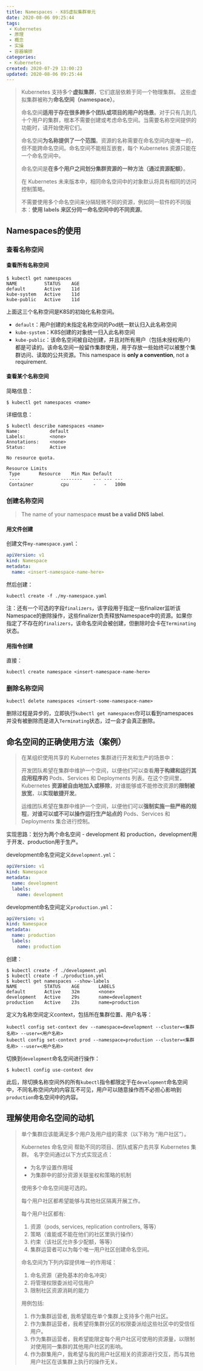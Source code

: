 ```yaml
---
title: Namespaces - K8S虚拟集群单元
date: 2020-08-06 09:25:44
tags: 
 - Kubernetes
 - 原理
 - 概念
 - 实操
 - 容器编排
categories: 
 - Kubernetes
created: 2020-07-29 13:00:23
updated: 2020-08-06 09:25:44
---
```


>Kubernetes 支持多个**虚拟集群**，它们底层依赖于同一个物理集群。 这些虚拟集群被称为**命名空间（namespace）**。
>
>命名空间**适用于存在很多跨多个团队或项目的用户的场景**。对于只有几到几十个用户的集群，根本不需要创建或考虑命名空间。当需要名称空间提供的功能时，请开始使用它们。
>
>命名空间**为名称提供了一个范围**。资源的名称需要在命名空间内是唯一的，但不能跨命名空间。命名空间不能相互嵌套，每个 Kubernetes 资源只能在一个命名空间中。
>
>命名空间是**在多个用户之间划分集群资源的一种方法（通过资源配额）**。
>
>在 Kubernetes 未来版本中，相同命名空间中的对象默认将具有相同的访问控制策略。
>
>不需要使用多个命名空间来分隔轻微不同的资源，例如同一软件的不同版本：**使用 labels 来区分同一命名空间中的不同资源**。

## Namespaces的使用

### 查看名称空间

#### 查看所有名称空间

```shell
$ kubectl get namespaces
NAME          STATUS    AGE
default       Active    11d
kube-system   Active    11d
kube-public   Active    11d
```

上面这三个名称空间是K8S的初始化名称空间。

* `default`：用户创建的未指定名称空间的Pod统一默认归入此名称空间
* `kube-system`：K8S创建的对象统一归入此名称空间
* `kube-public`：该命名空间被自动创建，并且对所有用户（包括未授权用户）都是可读的。该命名空间一般留作集群使用，用于存放一些始终可以被整个集群访问、读取的公共资源。This namespace is **only a convention**, not a requirement.

#### 查看某个名称空间

简略信息：

```shell
$ kubectl get namespaces <name>
```

详细信息：

```shell
$ kubectl describe namespaces <name>
Name:           default
Labels:         <none>
Annotations:    <none>
Status:         Active

No resource quota.

Resource Limits
 Type       Resource    Min Max Default
 ----               --------    --- --- ---
 Container          cpu         -   -   100m
```

### 创建名称空间

>The name of your namespace **must be a valid DNS label**.

#### 用文件创建

创建文件`my-namespace.yaml`：

```yml
apiVersion: v1
kind: Namespace
metadata:
  name: <insert-namespace-name-here>
```

然后创建：

```shell
kubectl create -f ./my-namespace.yaml
```

注：还有一个可选的字段`finalizers`，该字段用于指定一些finalizer监听该Namespace的删除操作，这些finalizer负责释放Namespace中的资源。如果你指定了不存在的`finalizers`，该命名空间会被创建，但删除时会卡在`Terminating`状态。

#### 用指令创建

直接：

```shell
kubectl create namespace <insert-namespace-name-here>
```

### 删除名称空间

```shell
kubectl delete namespaces <insert-some-namespace-name>
```

删除过程是异步的，立即执行`kubectl get namespaces`你可以看到namespaces并没有被删除而是进入`Terminating`状态，过一会才会真正删除。

## 命名空间的正确使用方法（案例）

>在某组织使用共享的 Kubernetes 集群进行开发和生产的场景中：
>
>开发团队希望在集群中维护一个空间，以便他们可以查看**用于构建和运行其应用程序的** Pods、Services 和 Deployments 列表。在这个空间里，Kubernetes **资源被自由地加入或移除**，对谁能够或不能修改资源的**限制被放宽**，以**实现敏捷开发**。
>
>运维团队希望在集群中维护一个空间，以便他们可以**强制实施一些严格的规程**，**对谁可以或不可以操作运行生产站点的** Pods、Services 和 Deployments 集合进行控制。

实现思路：划分为两个命名空间 - development 和 production，development用于开发、production用于生产。

development命名空间定义`development.yml`：

```yml
apiVersion: v1
kind: Namespace
metadata:
  name: development
  labels:
    name: development
```

development命名空间定义`production.yml`：

```yml
apiVersion: v1
kind: Namespace
metadata:
  name: production
  labels:
    name: production
```

创建：

```shell
$ kubectl create -f ./development.yml
$ kubectl create -f ./production.yml
$ kubectl get namespaces --show-labels
NAME          STATUS    AGE       LABELS
default       Active    32m       <none>
development   Active    29s       name=development
production    Active    23s       name=production
```

定义为名称空间定义context，包括所在集群位置、用户名等：

```shell
kubectl config set-context dev --namespace=development --cluster=<集群名称> --user=<用户名称>
kubectl config set-context prod --namespace=production --cluster=<集群名称> --user=<用户名称>
```

切换到`development`命名空间进行操作：

```shell
$ kubectl config use-context dev
```

此后，除切换名称空间外的所有`kubectl`指令都限定于在`development`命名空间中，不同名称空间内的内容互不可见，用户可以随意操作而不必担心影响到`production`命名空间中的内容。

## 理解使用命名空间的动机

>单个集群应该能满足多个用户及用户组的需求（以下称为 “用户社区”）。
>
>Kubernetes 命名空间 帮助不同的项目、团队或客户去共享 Kubernetes 集群。
名字空间通过以下方式实现这点：
>
>* 为名字设置作用域
>* 为集群中的部分资源关联鉴权和策略的机制
>
>使用多个命名空间是可选的。
>
>每个用户社区都希望能够与其他社区隔离开展工作。
>
>每个用户社区都有:
>
>1. 资源（pods, services, replication controllers, 等等）
>2. 策略（谁能或不能在他们的社区里执行操作）
>3. 约束（该社区允许多少配额，等等）
>4. 集群运营者可以为每个唯一用户社区创建命名空间。
>
>命名空间为下列内容提供唯一的作用域：
>
>1. 命名资源（避免基本的命名冲突）
>1. 将管理权限委派给可信用户
>1. 限制社区资源消耗的能力
>
>用例包括:
>
>1. 作为集群运营者, 我希望能在单个集群上支持多个用户社区。
>1. 作为集群运营者，我希望将集群分区的权限委派给这些社区中的受信任用户。
>1. 作为集群运营者，我希望能限定每个用户社区可使用的资源量，以限制对使用同一集群的其他用户社区的影响。
>1. 作为群集用户，我希望与我的用户社区相关的资源进行交互，而与其他用户社区在该集群上执行的操作无关。